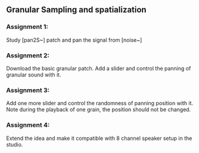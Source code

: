 ## Granular Sampling and spatialization

### Assignment 1:
Study [pan2S~] patch and pan the signal from [noise~]

### Assignment 2:
Download the basic granular patch. Add a slider and control the panning of granular sound with it.

### Assignment 3:
Add one more slider and control the randomness of panning position with it. Note during the playback of one grain, the position should not be changed.

### Assignment 4:
Extend the idea and make it compatible with 8 channel speaker setup in the studio.
